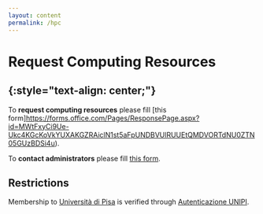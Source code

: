 ```yaml
---
layout: content
permalink: /hpc
---
```

# **Request Computing Resources**
{:style="text-align: center;"}
---


To **request computing resources** please fill [this form]https://forms.office.com/Pages/ResponsePage.aspx?id=MWtFxyCi9Ue-Ukc4KGcKoVkYUXAKGZRAiclN1st5aFpUNDBVUlRUUEtQMDVORTdNU0ZTN05GUzBDSi4u).

To **contact administrators** please fill [this form](https://forms.office.com/Pages/ResponsePage.aspx?id=MWtFxyCi9Ue-Ukc4KGcKoVkYUXAKGZRAiclN1st5aFpURUFSS083TTIzMFMzQkpKT0lORDlIMTdMRS4u).

## **Restrictions**  
Membership to [Università di Pisa](http://www.unipi.it) is verified through [Autenticazione UNIPI](https://autenticazione.unipi.it).
